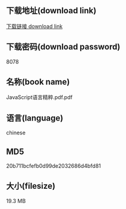 ## 下载地址(download link)
[下载链接 download link](https://voluble-croquembouche-d321dc.netlify.app/?s=JavaScript%E8%AF%AD%E8%A8%80%E7%B2%BE%E7%B2%B9.pdf)

## 下载密码(download password)
8078

## 名称(book name)
JavaScript语言精粹.pdf.pdf

## 语言(language)
chinese

## MD5
20b711bcfefb0d99de2032686d4bfd81

## 大小(filesize)
19.3 MB
